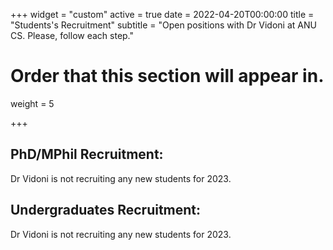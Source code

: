 +++
widget = "custom"
active = true
date = 2022-04-20T00:00:00
title = "Students's Recruitment"
subtitle = "Open positions with  Dr Vidoni at ANU CS. Please, follow each step."

# Order that this section will appear in.
weight = 5

+++



## PhD/MPhil Recruitment:

Dr Vidoni is not recruiting any new students for 2023.




## Undergraduates Recruitment:

Dr Vidoni is not recruiting any new students for 2023.





